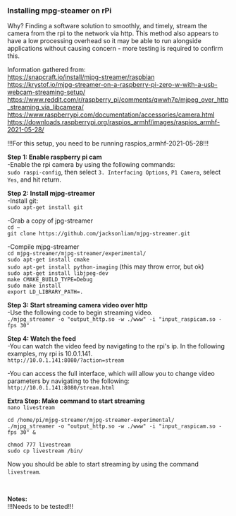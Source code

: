 ### Installing mpg-steamer on rPi

Why? Finding a software solution to smoothly, and timely, stream the camera from the rpi to the network via http. This method also appears to have a low processing overhead so it may be able to run alongside applications without causing concern - more testing is required to confirm this.  



Information gathered from:  
https://snapcraft.io/install/mjpg-streamer/raspbian  
https://krystof.io/mjpg-streamer-on-a-raspberry-pi-zero-w-with-a-usb-webcam-streaming-setup/  
https://www.reddit.com/r/raspberry_pi/comments/qwwh7e/mjpeg_over_http_streaming_via_libcamera/  
https://www.raspberrypi.com/documentation/accessories/camera.html  
https://downloads.raspberrypi.org/raspios_armhf/images/raspios_armhf-2021-05-28/  



!!!For this setup, you need to be running raspios_armhf-2021-05-28!!!  


**Step 1: Enable raspberry pi cam**  
-Enable the rpi camera by using the following commands:  
```sudo raspi-config```, then select ```3. Interfacing Options```, ```P1 Camera```, select ```Yes```, and hit return.

  

**Step 2: Install mjpg-streamer**  
-Install git:  
```sudo apt-get install git```   

-Grab a copy of jpg-streamer  
```cd ~```  
```git clone https://github.com/jacksonliam/mjpg-streamer.git```  

-Compile mjpg-streamer  
```cd mjpg-streamer/mjpg-streamer/experimental/```  
```sudo apt-get install cmake ```  
```sudo apt-get install python-imaging``` (this may throw error, but ok)  
```sudo apt-get install libjpeg-dev```  
```make CMAKE_BUILD_TYPE=Debug```  
```sudo make install```  
```export LD_LIBRARY_PATH=.```  

**Step 3: Start streaming camera video over http**  
-Use the following code to begin streaming video.   
```./mjpg_streamer -o "output_http.so -w ./www" -i "input_raspicam.so -fps 30"```    

  

**Step 4: Watch the feed**  
-You can watch the video feed by navigating to the rpi's ip. In the following examples, my rpi is 10.0.1.141.  
```http://10.0.1.141:8080/?action=stream```  

-You can access the full interface, which will allow you to change video parameters by navigating to the following:  
```http://10.0.1.141:8080/stream.html```  
  
    

**Extra Step: Make command to start streaming**  
```nano livestream```  
  
```
cd /home/pi/mjpg-streamer/mjpg-streamer-experimental/  
./mjpg_streamer -o "output_http.so -w ./www" -i "input_raspicam.so -fps 30" &  
```
  
```chmod 777 livestream```  
```sudo cp livestream /bin/```  
  
Now you should be able to start streaming by using the command ```livestream```.  
  
  
  
<br>  

**Notes:**  
!!!Needs to be tested!!! 
